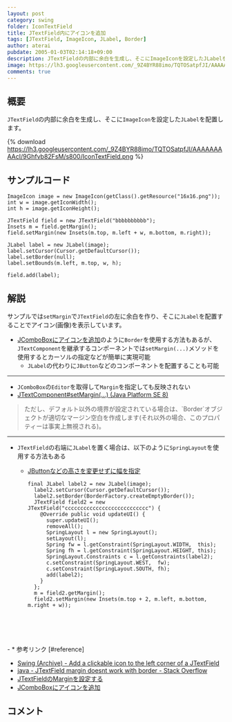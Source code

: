 ```yaml
---
layout: post
category: swing
folder: IconTextField
title: JTextField内にアイコンを追加
tags: [JTextField, ImageIcon, JLabel, Border]
author: aterai
pubdate: 2005-01-03T02:14:18+09:00
description: JTextFieldの内部に余白を生成し、そこにImageIconを設定したJLabelを配置します。
image: https://lh3.googleusercontent.com/_9Z4BYR88imo/TQTOSatpfJI/AAAAAAAAAcI/9Ghfvb82FsM/s800/IconTextField.png
comments: true
---
```

## 概要
`JTextField`の内部に余白を生成し、そこに`ImageIcon`を設定した`JLabel`を配置します。

{% download https://lh3.googleusercontent.com/_9Z4BYR88imo/TQTOSatpfJI/AAAAAAAAAcI/9Ghfvb82FsM/s800/IconTextField.png %}

## サンプルコード
<pre class="prettyprint"><code>ImageIcon image = new ImageIcon(getClass().getResource("16x16.png"));
int w = image.getIconWidth();
int h = image.getIconHeight();

JTextField field = new JTextField("bbbbbbbbbb");
Insets m = field.getMargin();
field.setMargin(new Insets(m.top, m.left + w, m.bottom, m.right));

JLabel label = new JLabel(image);
label.setCursor(Cursor.getDefaultCursor());
label.setBorder(null);
label.setBounds(m.left, m.top, w, h);

field.add(label);
</code></pre>

## 解説
サンプルでは`setMargin`で`JTextField`の左に余白を作り、そこに`JLabel`を配置することでアイコン(画像)を表示しています。

- [JComboBoxにアイコンを追加](https://ateraimemo.com/Swing/IconComboBox.html)のように`Border`を使用する方法もあるが、`JTextComponent`を継承するコンポーネントでは`setMargin(...)`メソッドを使用するとカーソルの指定などが簡単に実現可能
    - `JLabel`の代わりに`JButton`などのコンポーネントを配置することも可能

<!-- dummy comment line for breaking list -->

- - - -
- `JComboBox`の`Editor`を取得して`Margin`を指定しても反映されない
- [JTextComponent#setMargin(...) (Java Platform SE 8)](https://docs.oracle.com/javase/jp/8/docs/api/javax/swing/text/JTextComponent.html#setMargin-java.awt.Insets-)

<!-- dummy comment line for breaking list -->
<blockquote><p>
 ただし、デフォルト以外の境界が設定されている場合は、`Border`オブジェクトが適切なマージン空白を作成します(それ以外の場合、このプロパティーは事実上無視される)。
</p></blockquote>

- - - -
- `JTextField`の右端に`JLabel`を置く場合は、以下のように`SpringLayout`を使用する方法もある
    - [JButtonなどの高さを変更せずに幅を指定](https://ateraimemo.com/Swing/ButtonWidth.html)
        
        <pre class="prettyprint"><code>final JLabel label2 = new JLabel(image);
        label2.setCursor(Cursor.getDefaultCursor());
        label2.setBorder(BorderFactory.createEmptyBorder());
        JTextField field2 = new JTextField("ccccccccccccccccccccccccccc") {
          @Override public void updateUI() {
            super.updateUI();
            removeAll();
            SpringLayout l = new SpringLayout();
            setLayout(l);
            Spring fw = l.getConstraint(SpringLayout.WIDTH,  this);
            Spring fh = l.getConstraint(SpringLayout.HEIGHT, this);
            SpringLayout.Constraints c = l.getConstraints(label2);
            c.setConstraint(SpringLayout.WEST,  fw);
            c.setConstraint(SpringLayout.SOUTH, fh);
            add(label2);
          }
        };
        m = field2.getMargin();
        field2.setMargin(new Insets(m.top + 2, m.left, m.bottom, m.right + w));
</code></pre>
    - * 参考リンク [#reference]
- [Swing (Archive) - Add a clickable icon to the left corner of a JTextField](https://community.oracle.com/thread/1489851)
- [java - JTextField margin doesnt work with border - Stack Overflow](https://stackoverflow.com/questions/10496828/jtextfield-margin-doesnt-work-with-border)
- [JTextFieldのMarginを設定する](https://ateraimemo.com/Swing/TextFieldMargin.html)
- [JComboBoxにアイコンを追加](https://ateraimemo.com/Swing/IconComboBox.html)

<!-- dummy comment line for breaking list -->

## コメント
